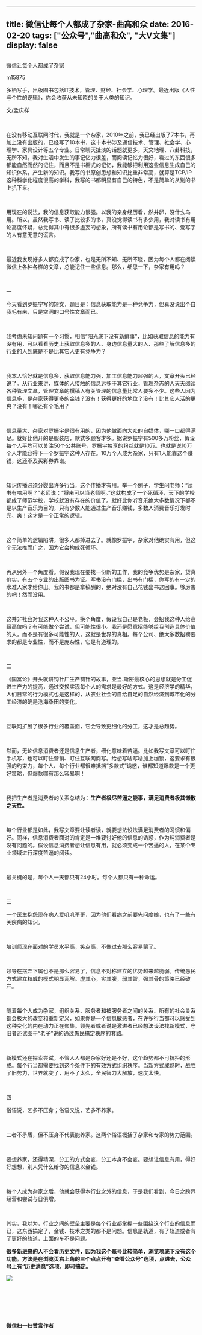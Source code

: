 
---
title:   微信让每个人都成了杂家-曲高和众
date: 2016-02-20
tags: ["公众号","曲高和众", "大V文集"]
display: false
---


## 



微信让每个人都成了杂家




m15875




多栖写手，出版图书包括IT技术，管理、财经、社会学、心理学。最近出版《人性与个性的逻辑》，你会收获从未知晓的关于人类的知识。


文/孟庆祥

&nbsp;

在没有移动互联网时代，我就是一个杂家，2010年之前，我已经出版了7本书，再加上没有出版的，已经写了10本书，这十本书涉及通信技术、管理、社会学、心理学、家具设计等五个专业。日常聊天扯淡的话题就更多，天文地理、八卦科技，无所不知。我对生活中发生的事记忆力很差，而阅读记忆力很好，看过的东西很多都能自然而然的记住，而且不是书橱式的记忆，我能够把利用这些信息生成自己的知识体系，产生新的知识。我写的书原创思想和知识比重非常高，就算是TCP/IP这种科学化程度很高的学科，我写的书都明显有自己的特色，不是简单的从别的书上扒下来。

&nbsp;

用现在的说法，我的信息获取能力很强。以我的亲身经历看，然并卵，没什么鸟用。所以，虽然我写书、读了比较多的书，真没觉得读书有多少用，我对读书有用论高度怀疑，总觉得其中有很多虚妄的想象，所有读书有用论都是写书的、爱写字的人有意无意的谎言。

&nbsp;

最近我发现好多人都变成了杂家，也是无所不知、无所不晓，因为每个人都在阅读微信上各种各样的文章，总能记住一些信息。那么，细思一下，杂家有用吗？

&nbsp;

一

今天看到罗振宇写的短文，题目是：信息获取能力是一种竞争力，但真没说出个自我毛有来，只是空洞的口号性文章而已。

&nbsp;

我考虑未知问题有一个习惯，相信“阳光底下没有新鲜事”，比如获取信息的能力有没有用，可以看看历史上获取信息多的人、身边信息量大的人、那些了解信息多的行业的人到底是不是比其它人更有竞争力？

&nbsp;

我本人恰好就是信息多，获取信息能力强，加工信息能力超强的人，文章开头已经说了。从行业来讲，媒体的人接触的信息远多于其它行业，管理杂志的人天天阅读各种管理文章，管理文章的撰稿人有关管理的信息量比常人要多不少。这些人因为信息多，是杂家获得更多的金钱？没有！获得更好的地位？没有！比其它人活的更爽？没有！哪还有个毛用？

&nbsp;

信息量大、杂家对罗振宇是很有用的，因为他做面向大众的自媒体，哪一口都得满足。就好比他开的是服装店，款式多顾客才多。据说罗振宇有500多万粉丝，假设每个人平均可以关注50个公共账号，罗振宇独享的粉丝就是10万。也就是说10万个人才能容得下一个罗振宇这种人存在。10万个人成为杂家，只有1人能靠这个赚钱，这还不及买彩券靠谱。

&nbsp;

知识传播必须分裂出许多行当，这个传播才有用。举一个例子，学生问老师：“读书有啥用啊？”老师说：“将来可以当老师啊。”这就构成了一个死循环，天下的学校都成了师范学校，学校就没有存在的价值了。就好比你听音乐绝大多数情况下都不是以生产音乐为目的，只有少数人能通过生产音乐赚钱，多数人消费音乐打发时光、爽！这才是一个正常的逻辑。

&nbsp;

这个简单的逻辑陷阱，很多人都掉进去了。就像罗振宇，杂家对他确实有用，但这个无法推而广之，因为它会构成死循环。

&nbsp;

再从另外一个角度看。假设我现在要找一份新的工作，我的竞争优势是杂家，货真价实，有五个专业的出版图书为证。写书没有门槛，出书有门槛，你写的有一定的水准人家才给你出。我的书都是拿稿酬的，绝对没有自己花钱出书这回事。够厉害的吧！然而没用。

&nbsp;

这并非社会对我这种人不公平。换个角度，假设我自己是老板，会招我这种人给高薪高位吗？有可能做个尝试，但可能性很小。我还是愿意招能够给我创造具体价值的人，而不是有很多可能性的人，这就是世界的真相。每个公司、绝大多数招聘要求的都是专业性，而不是庞杂性，它是有道理的。

&nbsp;

二

《国富论》开头就讲钩针厂生产钩针的故事，亚当.斯密最核心的思想就是分工促进生产力的提高，通过交换实现每个人的需求是最好的方式。这是经济学的精华，人们日常的行为模式也是这样的，从农业社会的自给自足的自然经济到城市化的分工经济的确是沧海桑田的变化。

&nbsp;

互联网扩展了很多行业的覆盖面，它会导致更细化的分工，这才是总趋势。

&nbsp;

然而，无论信息消费者还是信息生产者，细化意味着苦逼。比如我写文章可以盯住手机写，也可以盯住营销、盯住互联网商写。给想写啥写啥加上枷锁，这要求有很强的约束力，每个人、每个行业都很难抵挡“多款式”诱惑，谁都知道爆款是一个更好策略，但爆款哪有那么容易啊！

&nbsp;

我把生产者是消费者的关系总结为：**生产者极尽苦逼之能事，满足消费者极其懒散之天性。**

&nbsp;

每个行业都是如此，我写文章要让读者读，就要想法设法满足消费者的习惯和偏好。同样，信息消费者面对的肯定是一堆要讨好他的信息的诱惑，作为纯消费者是没有问题的。假设信息消费者想让信息有用，就必须变成一个苦逼的人，在某个专业领域进行深度苦逼的阅读。

&nbsp;

最关键的是，每个人一天都只有24小时。每个人都只有一种命运。

&nbsp;

三

一个医生抱怨现在病人爱叽叽歪歪，因为他们看病之前要先问度娘，也有了一些有关疾病的知识。

&nbsp;

培训师现在面对的学员水平高，笑点高，不像过去那么容易蒙了。

&nbsp;

领导在摆弄下属也不是那么容易了，信息不对称建立的优势越来越脆弱。传统愚民方式建立权威的模式明显瓦解。虚其心，实其腹，弱其智，强其骨的策略已经破产。

&nbsp;

随着每个人成为杂家，组织关系、服务者和被服务者之间的关系、所有的社会关系都会极大的改变和重新定义，如果你是一个信息敏感者，在许多行当都可以感受到这种变化的内在动力正在聚集。领先者或者说是激进者已经想法设法找新模式，守旧者还试图干“老子”说的通过愚民搞定秩序的套路。

&nbsp;

新模式还在探索尝试，不管人人都是杂家好还是不好，这个趋势都不可抗拒的形成。每个行当都需要找到这个条件下的有效方式组织秩序。当新方式成熟时，战胜了旧势力，世界就变了，用不了太久，全民智力大解放，速度太快。

&nbsp;

四

俗语说，艺多不压身；俗语又说，艺多不养家。

&nbsp;

二者不矛盾，但不压身不代表能养家。这两个俗语概括了杂家和专家的势力范围。

&nbsp;

要想养家，还得精深，分工的方式会变，分工本身不会变。要想让信息有用，得好好想想，别人凭什么给你的信息以金钱。

&nbsp;

每个人成为杂家之后，他就会获得本行业之外的信息，于是我们看到，今日之跨界经营和尝试与日俱增。

&nbsp;

其实，我以为，行业之间的壁垒主要是每个行业都掌握一些围绕这个行业的信息而已，这东西搞定了，金钱、技术之类的都不是问题。信息是轨道，有了轨道或者有了更好的轨道，上面的车不是问题。



**很多新进来的人不会看历史文件，因为我这个账号比较简单，浏览项底下没有这个功能。方法是在浏览页右上角的三个点点开有“查看公众号”选项，点进去，公众号上有“历史消息”选项，即可搞定。**





<img data-s="300,640" data-type="jpeg" src="http://mmbiz.qpic.cn/mmbiz/fxGMiaL5Zj1j8078jfvDtJo7fUS24zfgmfc7nuCJAM6Cic1x9xDX4w4YX0uDaiarWT6uKXbBHsHVrkrzg1qo4ic27Q/0?wx_fmt=jpeg" data-ratio="1" data-w="430"/>

&nbsp;

&nbsp;

&nbsp;




**微信扫一扫赞赏作者**














